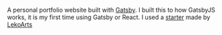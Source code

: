 A personal portfolio website built with [Gatsby](https://www.gatsbyjs.org/).
I built this to how GatsbyJS works, it is my first time using Gatsby or React.
I used a [starter](https://www.gatsbyjs.org/starters/LekoArts/gatsby-starter-portfolio-cara/) made by [LekoArts](https://github.com/LekoArts)
